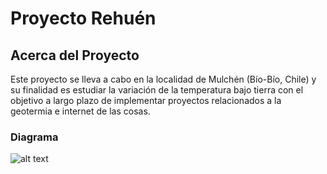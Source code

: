 # Proyecto Rehuén
## Acerca del Proyecto
Este proyecto se lleva a cabo en la localidad de Mulchén (Bío-Bío, Chile) y su finalidad es estudiar la variación de la temperatura bajo tierra con el objetivo a largo plazo de implementar proyectos relacionados a la geotermia e internet de las cosas.
### Diagrama
![alt text](http://www.beno.cl/rehuen/images/diagram.png)
